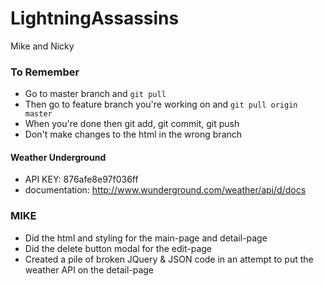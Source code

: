 # LightningAssassins
Mike and Nicky

### To Remember ###
* Go to master branch and ```git pull```
* Then go to feature branch you're working on and ```git pull origin master```
* When you're done then git add, git commit, git push
* Don't make changes to the html in the wrong branch

#### Weather Underground ####

* API KEY: 876afe8e97f036ff
* documentation: http://www.wunderground.com/weather/api/d/docs

### MIKE ###

* Did the html and styling for the main-page and detail-page
* Did the delete button modal for the edit-page
* Created a pile of broken JQuery & JSON code in an attempt to put the weather API on the detail-page 

